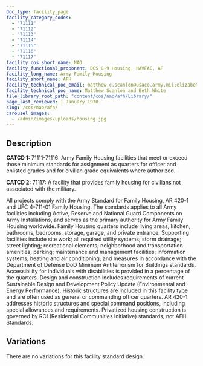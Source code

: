 ```yaml
---
doc_type: facility_page
facility_category_codes:
  - "71111"
  - "71112"
  - "71113"
  - "71114"
  - "71115"
  - "71116"
  - "71117"
facility_cos_short_name: NAO
facility_functional_proponent: DCS G-9 Housing, NAVFAC, AF
facility_long_name: Army Family Housing
facility_short_name: AFH
facility_technical_poc_email: matthew.c.scanlon@usace.army.mil;elizabeth.a.white@usace.army.mil
facility_technical_poc_name: Matthew Scanlon and Beth White
file_library_root_path: "content/cos/nao/afh/Library/"
page_last_reviewed: 1 January 1970
slug: /cos/nao/afh/
carousel_images:
  - /admin/images/uploads/housing.jpg
---
```


## Description

**CATCD 1:** 71111-71116: Army Family Housing facilities that meet or exceed those minimum standards for assignment as quarters for officer and enlisted grades and for civilian grade equivalents where authorized.

**CATCD 2:** 71117: A facility that provides family housing for civilians not associated with the military.

All projects comply with the Army Standard for Family Housing, AR 420-1 and UFC 4-711-01 Family Housing. The standards applies to all Army facilities including Active, Reserve and National Guard Components on Army Installations, and serves as the primary authority for Army Family Housing worldwide. Family Housing quarters include living areas, kitchen, bathrooms, bedrooms, storage, garage, and private entrance. Supporting facilities include site work; all required utility systems; storm drainage; street lighting; recreational elements; neighborhood and transportation amenities; parking; maintenance and management facilities; information systems; heating and air conditioning; and measures in accordance with the Department of Defense DoD Minimum Antiterrorism for Buildings standards. Accessibility for individuals with disabilities is provided in a percentage of the quarters. Design and construction includes requirements of current Sustainable Design and Development Policy Update (Environmental and Energy Performance). Historic structures are included in this facility type and are often used as general or commanding officer quarters. AR 420-1 addresses historic structures and special command positions, including special allowances and requirements. Privatized housing construction is governed by RCI (Residential Communities Initiative) standards, not AFH Standards.

## Variations

There are no variations for this facility standard design.
